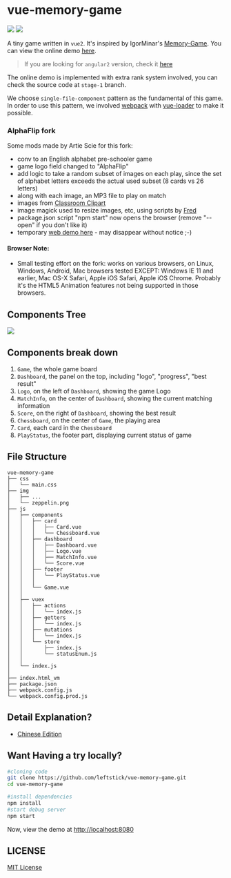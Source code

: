 vue-memory-game
==================
![][david-url]
![][license-url]

A tiny game written in `vue2`. It's inspired by IgorMinar's [Memory-Game](https://github.com/IgorMinar/Memory-Game). You can view the online demo [here](http://leftstick.github.io/vue-memory-game).

>If you are looking for `angular2` version, check it [here](https://github.com/leftstick/angular2-memory-game)

The online demo is implemented with extra rank system involved, you can check the source code at `stage-1` branch.

We choose `single-file-component` pattern as the fundamental of this game. In order to use this pattern, we involved [webpack](https://webpack.js.org/) with [vue-loader](https://github.com/vuejs/vue-loader) to make it possible.

### AlphaFlip fork ###

Some mods made by Artie Scie for this fork:
- conv to an English alphabet pre-schooler game
- game logo field changed to "AlphaFlip"
- add logic to take a random subset of images on each play, since the set of alphabet letters exceeds the actual used subset (8 cards vs 26 letters)
- along with each image, an MP3 file to play on match
- images from [Classroom Clipart](classroomclipart.com/)
- image magick used to resize images, etc, using scripts by [Fred](http://www.fmwconcepts.com/imagemagick/)
- package.json script "npm start" now opens the browser (remove "--open" if you don't like it)
- temporary [web demo here](http://come2think.com/vue-memory-game) - may disappear without notice ;-)
#### Browser Note: ####
- Small testing effort on the fork: works on various browsers, on Linux, Windows, Android, Mac browsers tested 
EXCEPT: Windows IE 11 and earlier, Mac OS-X Safari, Apple iOS Safari, Apple iOS Chrome.  Probably it's the HTML5 Animation features not being supported in those browsers.

## Components Tree ##

![](https://raw.githubusercontent.com/leftstick/vue-memory-game/master/docs/img/components.png)


## Components break down ##

1. `Game`, the whole game board
2. `Dashboard`, the panel on the top, including "logo", "progress", "best result"
3. `Logo`, on the left of `Dashboard`, showing the game Logo
4. `MatchInfo`, on the center of `Dashboard`, showing the current matching information
5. `Score`, on the right of `Dashboard`, showing the best result
6. `Chessboard`, on the center of `Game`, the playing area
7. `Card`, each card in the `Chessboard`
8. `PlayStatus`, the footer part, displaying current status of game

## File Structure ##

```
vue-memory-game
├── css
│   └── main.css
├── img
│   ├── ...
│   └── zeppelin.png
├── js
│   ├── components
│   │   ├── card
│   │   │   ├── Card.vue
│   │   │   └── Chessboard.vue
│   │   ├── dashboard
│   │   │   ├── Dashboard.vue
│   │   │   ├── Logo.vue
│   │   │   ├── MatchInfo.vue
│   │   │   └── Score.vue
│   │   ├── footer
│   │   │   └── PlayStatus.vue
│   │   │
│   │   └── Game.vue
│   │
│   ├── vuex
│   │   ├── actions
│   │   │   └── index.js
│   │   ├── getters
│   │   │   └── index.js
│   │   ├── mutations
│   │   │   └── index.js
│   │   └── store
│   │       ├── index.js
│   │       └── statusEnum.js
│   │
│   └── index.js
│
├── index.html_vm
├── package.json
├── webpack.config.js
└── webpack.config.prod.js
```

## Detail Explanation? ##

* [Chinese Edition](https://segmentfault.com/a/1190000005168085)


## Want Having a try locally? ##

```bash
#cloning code
git clone https://github.com/leftstick/vue-memory-game.git
cd vue-memory-game

#install dependencies
npm install
#start debug server
npm start
```

Now, view the demo at [http://localhost:8080](http://localhost:8080)


## LICENSE ##

[MIT License](https://raw.githubusercontent.com/leftstick/vue-memory-game/master/LICENSE)


[david-url]: https://david-dm.org/leftstick/vue-memory-game.png
[license-url]: https://img.shields.io/github/license/leftstick/vue-memory-game.svg
